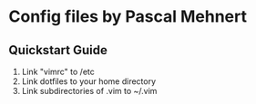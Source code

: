 # Config files by Pascal Mehnert

## Quickstart Guide
1. Link "vimrc" to /etc
2. Link dotfiles to your home directory
3. Link subdirectories of .vim to ~/.vim

